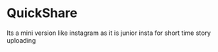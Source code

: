 # QuickShare
Its a mini version like instagram as it is junior insta for short time story uploading 
